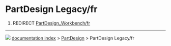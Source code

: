 # PartDesign Legacy/fr
1.  REDIRECT [PartDesign\_Workbench/fr](PartDesign_Workbench/fr.md)



---
![](images/Right_arrow.png) [documentation index](../README.md) > [PartDesign](PartDesign_Workbench.md) > PartDesign Legacy/fr
